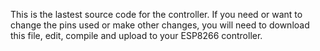 This is the lastest source code for the controller.  If you need or want to change the pins used or make other changes, you will need to download this file, edit, compile and upload to your ESP8266 controller.
